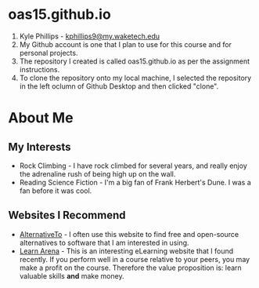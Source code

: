 # oas15.github.io

1. Kyle Phillips - kphillips9@my.waketech.edu
2. My Github account is one that I plan to use for this course and for personal projects.
3. The repository I created is called oas15.github.io as per the assignment instructions.
4. To clone the repository onto my local machine, I selected the repository in the left oclumn of Github Desktop and then clicked "clone".

# About Me
## My Interests
* Rock Climbing - I have rock climbed for several years, and really enjoy the adrenaline rush of being high up on the wall.
* Reading Science Fiction - I'm a big fan of Frank Herbert's Dune. I was a fan before it was cool.

## Websites I Recommend
* [AlternativeTo](https://alternativeto.net/) - I often use this website to find free and open-source alternatives to software that I am interested in using.
* [Learn Arena](https://learnarena.com/) - This is an interesting eLearning website that I found recently. If you perform well in a course relative to your peers, you may make a profit on the course. Therefore the value proposition is: learn valuable skills **and** make money.

